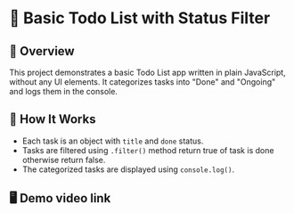# 📝 Basic Todo List with Status Filter

## 📌 Overview
This project demonstrates a basic Todo List app written in plain JavaScript, without any UI elements. It categorizes tasks into "Done" and "Ongoing" and logs them in the console.

## 🚀 How It Works
- Each task is an object with `title` and `done` status.
- Tasks are filtered using `.filter()` method return true of task is done otherwise return false.
- The categorized tasks are displayed using `console.log()`.

## 🖥️ Demo video link
